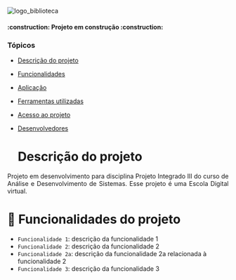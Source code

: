 ![logo_biblioteca](https://github.com/user-attachments/assets/522f164f-66e4-4103-896e-693466339e9d)


<h4 align![Uploading logo_frase.png…]()
="center"> 
    :construction:  Projeto em construção  :construction:
</h4>

### Tópicos 

- [Descrição do projeto](#descrição-do-projeto)

- [Funcionalidades](#funcionalidades)

- [Aplicação](#aplicação)

- [Ferramentas utilizadas](#ferramentas-utilizadas)

- [Acesso ao projeto](#acesso-ao-projeto)

- [Desenvolvedores](#desenvolvedores)

  # Descrição do projeto 

<p align="justify">
 Projeto em desenvolvimento para disciplina Projeto Integrado III do curso de Análise e Desenvolvimento de Sistemas. Esse projeto é uma Escola Digital virtual.
</p>

# :hammer: Funcionalidades do projeto

- `Funcionalidade 1`: descrição da funcionalidade 1
- `Funcionalidade 2`: descrição da funcionalidade 2
- `Funcionalidade 2a`: descrição da funcionalidade 2a relacionada à funcionalidade 2
- `Funcionalidade 3`: descrição da funcionalidade 3


